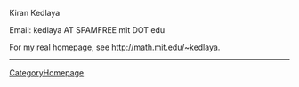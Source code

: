 
Kiran Kedlaya 

Email: kedlaya AT SPAMFREE mit DOT edu 

For my real homepage, see <a href="http://math.mit.edu/~kedlaya">http://math.mit.edu/~kedlaya</a>. 



---

 <a href="/CategoryHomepage">CategoryHomepage</a> 
